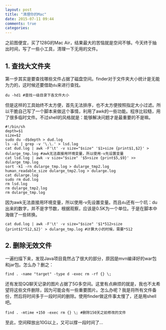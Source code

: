 ```yaml
---
layout: post
title: "清理你的Mac"
date: 2015-07-11 09:44
comments: true
categories: 
---
```

之前图便宜，买了128G的Mac Air，结果最大的苦恼就是空间不够。今天终于抽出时间，写了一些小工具，清理一下无用的文件。

<!--more-->

## 1. 查找大文件夹

第一步其实是要查找哪些文件占据了磁盘空间。finder对于文件夹大小统计是无能为力的，这时候还要借助`du`来进行查找。

```shell
du -hd1 #查找一级目录下各文件大小
```

但是这样的工具始终不太方便，首先无法排序，也不太方便按照指定大小过滤。所以干脆自己写了一个脚本来做这个事情，利用了awk的一些功能。程序比较糙，用了很多临时文件。不过shell的风格就是：能够解决问题才是最重要的不是嘛。

```shell
#!/bin/sh
depth=$1
size=$2
sudo du -d$depth > dud.log
ls -al | grep -v '\.\.' > lsd.log
cat dud.log | awk -F'\t' -v size="$size" '$1>size {print$1,$2}' > dularge_tmp.log #awk无法直接用环境变量，所以使用-v先设置变量
cat lsd.log | awk -v size="$size" '$5>size {print$5,$9}' >> dularge_tmp.log 
sort -k1 -rn dularge_tmp.log > dularge_tmp2.log
human_readable_size dularge_tmp2.log > dularge.log
cat dularge.log
sudo rm dud.log
rm lsd.log
rm dularge_tmp2.log
rm dularge_tmp.log
```

因为awk无法直接用环境变量，所以使用-v先设置变量。而且`du`还有一个坑：du出来的数字，并不是字节数，根据观察，应该是0.5K为一个单位。于是在脚本中海做了一些转换。

```shell
cat dud.log | awk -F'\t' -v size="$size" '$1*512>size {print$1*512,$2}' > dularge_tmp.log #计算大小的时候，需要*512
```

## 2. 删除无效文件

一遍扫描下来，发现Java项目竟然占了很大的部分，原因是mvn编译好的war包和jar包。怎么办？删之：

```shell
find . -name "target" -type d -exec rm -rf {} \;
```

还有发现QQ聊天记录的图片占据了5G多空间。这里有点麻烦的就是，我也不太希望将这些文件删除，因为可能会有一些重要图片。怎么办呢？我是将所有文件备份，然后将时间多于一段时间的删除。使用finder做这件事太慢了，还是用shell吧。

```shell
find . -mtime +150 -exec rm {} \; #删除150天之前修改的文件
```

至此，空间释放出10G以上，又可以撑一段时间了…